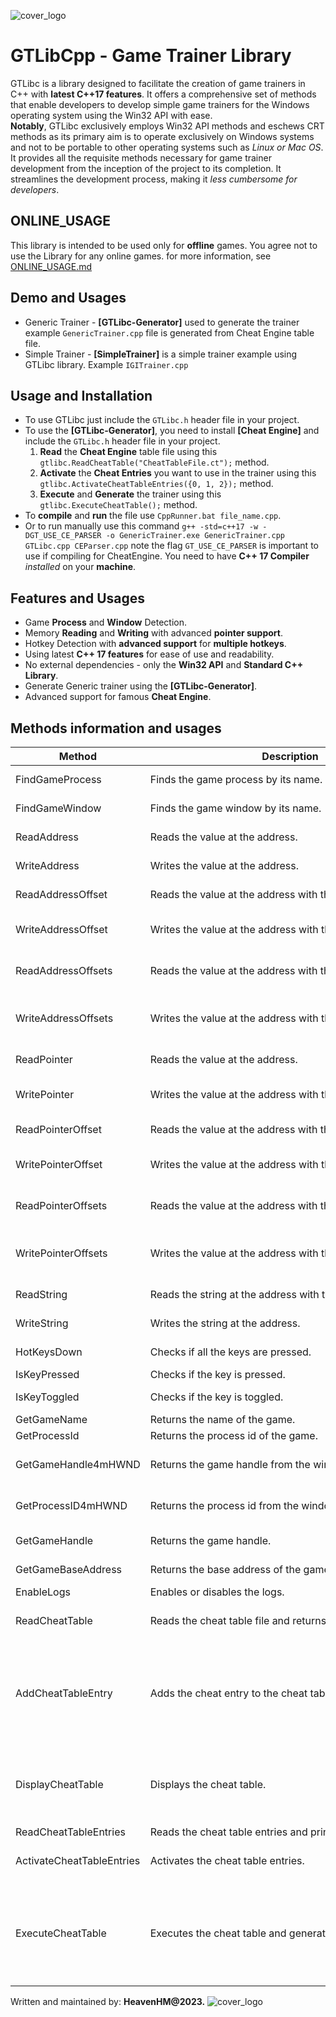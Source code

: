 ![cover_logo](https://github.com/haseeb-heaven/GTLibCpp/blob/master/resources/gtlibc_logo.png?raw=true "")
# GTLibCpp - Game Trainer Library

GTLibc is a library designed to facilitate the creation of game trainers in C++ with **latest C++17 features**.
It offers a comprehensive set of methods that enable developers to develop simple game trainers for the Windows operating system using the Win32 API with ease.</br>
**Notably**, GTLibc exclusively employs Win32 API methods and eschews CRT methods as its primary aim is to operate exclusively on Windows systems and not to be portable to other operating systems such as _Linux or Mac OS_.</br>
It provides all the requisite methods necessary for game trainer development from the inception of the project to its completion.
It streamlines the development process, making it _less cumbersome for developers_.</br>

## ONLINE_USAGE

This library is intended to be used only for **offline** games. You agree not to use the Library for any online games.
for more information, see [ONLINE_USAGE.md](ONLINE_USAGE.md)

## Demo and Usages

- Generic Trainer - **[GTLibc-Generator]** used to generate the trainer example `GenericTrainer.cpp` file is generated from Cheat Engine table file.</br>
- Simple Trainer - **[SimpleTrainer]** is a simple trainer example using GTLibc library. Example `IGITrainer.cpp`</br>

## Usage and Installation

- To use GTLibc just include the `GTLibc.h` header file in your project. </br>
- To use the **[GTLibc-Generator]**, you need to install **[Cheat Engine]** and include the `GTLibc.h` header file in your project.</br>
  1. **Read** the **Cheat Engine** table file using this `gtlibc.ReadCheatTable("CheatTableFile.ct");` method.</br>
  2. **Activate** the **Cheat Entries** you want to use in the trainer using this `gtlibc.ActivateCheatTableEntries({0, 1, 2});` method.</br>
  3. **Execute** and **Generate** the trainer using this `gtlibc.ExecuteCheatTable();` method.</br>
- To **compile** and **run** the file use `CppRunner.bat file_name.cpp`.</br>
- Or to run manually use this command `g++ -std=c++17 -w -DGT_USE_CE_PARSER -o GenericTrainer.exe GenericTrainer.cpp GTLibc.cpp CEParser.cpp` note the flag `GT_USE_CE_PARSER` is important to use if compiling for CheatEngine. You need to have **C++ 17 Compiler** _installed_ on your **machine**.</br>

## Features and Usages

- Game **Process** and **Window** Detection.
- Memory **Reading** and **Writing** with advanced **pointer support**.
- Hotkey Detection with **advanced support** for **multiple hotkeys**.
- Using latest **C++ 17 features** for ease of use and readability.
- No external dependencies - only the **Win32 API** and **Standard C++ Library**.
- Generate Generic trainer using the **[GTLibc-Generator]**.
- Advanced support for famous **Cheat Engine**.

## Methods information and usages

<table>
<thead>
<tr>
<th>Method</th>
<th>Description</th>
<th>Example</th>
<th>Signature</th>
</tr>
</thead>
<tbody>
<tr>
<td>FindGameProcess</td>
<td nowrap="">Finds the game process by its name.</td>
<td>HANDLE handle = FindGameProcess("GameName");</td>
<td>HANDLE FindGameProcess(const std::string &amp;gameName);</td>
</tr>
<tr>
<td>FindGameWindow</td>
<td nowrap="">Finds the game window by its name.</td>
<td>HWND gameWindow = FindGameWindow("GameWindowName");</td>
<td>HWND FindGameWindow(const std::string &amp;windowName);</td>
</tr>
<tr>
<td>ReadAddress</td>
<td nowrap="">Reads the value at the address.</td>
<td>Int value = ReadAddress&lt;int&gt;(0x12345678);</td>
<td>T ReadAddress(DWORD address);</td>
</tr>
<tr>
<td>WriteAddress</td>
<td nowrap="">Writes the value at the address.</td>
<td>Bool result = WriteAddress&lt;int&gt;(0x12345678, 100);</td>
<td>Bool WriteAddress(DWORD address, const T &amp;value);</td>
</tr>
<tr>
<td>ReadAddressOffset</td>
<td nowrap="">Reads the value at the address with the offset.</td>
<td>Int value = ReadAddressOffset&lt;int&gt;(0x12345678, 0x10);</td>
<td>T ReadAddressOffset(DWORD address, const DWORD offset);</td>
</tr>
<tr>
<td>WriteAddressOffset</td>
<td nowrap="">Writes the value at the address with the offset.</td>
<td>Bool result = WriteAddressOffset&lt;int&gt;(0x12345678, 0x10, 100);</td>
<td>Bool WriteAddressOffset(DWORD address, DWORD offset, const T &amp;value);</td>
</tr>
<tr>
<td>ReadAddressOffsets</td>
<td nowrap="">Reads the value at the address with the offsets.</td>
<td>Int value = ReadAddressOffsets&lt;int&gt;(0x12345678, {0x10, 0x20});</td>
<td>T ReadAddressOffsets(DWORD address, const std::vector &amp;offsets);</td>
</tr>
<tr>
<td>WriteAddressOffsets</td>
<td nowrap="">Writes the value at the address with the offsets.</td>
<td>Bool result = WriteAddressOffsets&lt;int&gt;(0x12345678, {0x10, 0x20}, 100);</td>
<td>Bool WriteAddressOffsets(DWORD address, const std::vector &amp;offsets, const T &amp;value);</td>
</tr>
<tr>
<td>ReadPointer</td>
<td nowrap="">Reads the value at the address.</td>
<td>Int value = ReadPointer&lt;int&gt;(0x12345678);</td>
<td>T ReadPointer(DWORD address);</td>
</tr>
<tr>
<td>WritePointer</td>
<td nowrap="">Writes the value at the address with the pointer offset.</td>
<td>Bool result = WritePointer&lt;int&gt;(0x12345678, 0x10, 100);</td>
<td>Bool WritePointer(DWORD address, DWORD pointerOffset, const T &amp;value);</td>
</tr>
<tr>
<td>ReadPointerOffset</td>
<td nowrap="">Reads the value at the address with the pointer offset.</td>
<td>Int value = ReadPointerOffset&lt;int&gt;(0x12345678, 0x10);</td>
<td>T ReadPointerOffset(DWORD address, const DWORD offset);</td>
</tr>
<tr>
<td>WritePointerOffset</td>
<td nowrap="">Writes the value at the address with the pointer and offset.</td>
<td>Bool result = WritePointerOffset&lt;int&gt;(0x12345678, 0x10, 0x20, 100);</td>
<td>Bool WritePointerOffset(DWORD address, DWORD pointerOffset, DWORD offset, const T &amp;value);</td>
</tr>
<tr>
<td>ReadPointerOffsets</td>
<td nowrap="">Reads the value at the address with the pointer offsets.</td>
<td>Int value = ReadPointerOffsets&lt;int&gt;(0x12345678, {0x10, 0x20});</td>
<td>T ReadPointerOffsets(DWORD address, const std::vector &amp;offsets);</td>
</tr>
<tr>
<td>WritePointerOffsets</td>
<td nowrap="">Writes the value at the address with the pointer and offsets.</td>
<td>Bool result = WritePointerOffsets&lt;int&gt;(0x12345678, 0x10, {0x20, 0x30}, 100);</td>
<td>Bool WritePointerOffsets(DWORD address, DWORD pointerOffset, const std::vector &amp;offsets, const T &amp;value);</td>
</tr>
<tr>
<td>ReadString</td>
<td nowrap="">Reads the string at the address with the size.</td>
<td>Std::string value = ReadString(0x12345678, 20);</td>
<td>Std::string ReadString(DWORD address, size_t size);</td>
</tr>
<tr>
<td>WriteString</td>
<td nowrap="">Writes the string at the address.</td>
<td>Bool result = WriteString(0x12345678, "Hello World");</td>
<td>Bool WriteString(DWORD address, const std::string &amp;str);</td>
</tr>
<tr>
<td>HotKeysDown</td>
<td nowrap="">Checks if all the keys are pressed.</td>
<td>Bool isPressed = HotKeysDown({VK_A, VK_B, VK_C});</td>
<td>Bool HotKeysDown(const std::vector &amp;keys);</td>
</tr>
<tr>
<td>IsKeyPressed</td>
<td nowrap="">Checks if the key is pressed.</td>
<td>Bool isPressed = IsKeyPressed(VK_A);</td>
<td>Bool IsKeyPressed(int keycode);</td>
</tr>
<tr>
<td>IsKeyToggled</td>
<td nowrap="">Checks if the key is toggled.</td>
<td>Bool isToggled = IsKeyToggled(VK_CAPITAL);</td>
<td>Bool IsKeyToggled(int keycode);</td>
</tr>
<tr>
<td>GetGameName</td>
<td nowrap="">Returns the name of the game.</td>
<td>Std::string gameName = GetGameName();</td>
<td>Std::string GetGameName();</td>
</tr>
<tr>
<td>GetProcessId</td>
<td nowrap="">Returns the process id of the game.</td>
<td>DWORD processId = GetProcessId();</td>
<td>DWORD GetProcessId();</td>
</tr>
<tr>
<td>GetGameHandle4mHWND</td>
<td nowrap="">Returns the game handle from the window handle.</td>
<td>HANDLE gameHandle = GetGameHandle4mHWND(gameWindow);</td>
<td>HANDLE GetGameHandle4mHWND(HWND hwnd);</td>
</tr>
<tr>
<td>GetProcessID4mHWND</td>
<td nowrap="">Returns the process id from the window handle.</td>
<td>DWORD processId = GetProcessID4mHWND(gameWindow);</td>
<td>DWORD GetProcessID4mHWND(HWND hwnd);</td>
</tr>
<tr>
<td>GetGameHandle</td>
<td nowrap="">Returns the game handle.</td>
<td>HANDLE gameHandle = GetGameHandle();</td>
<td>HANDLE GetGameHandle();</td>
</tr>
<tr>
<td>GetGameBaseAddress</td>
<td nowrap="">Returns the base address of the game.</td>
<td>DWORD baseAddress = GetGameBaseAddress();</td>
<td>DWORD GetGameBaseAddress();</td>
</tr>
<tr>
<td>EnableLogs</td>
<td nowrap="">Enables or disables the logs.</td>
<td>EnableLogs(true);</td>
<td>Void EnableLogs(bool status);</td>
</tr>
<tr>
<td>ReadCheatTable</td>
<td nowrap="">Reads the cheat table file and returns the cheat table.</td>
<td>CheatTable ct = ReadCheatTable("cheatTableFile.ct");</td>
<td>CheatTable ReadCheatTable(const std::string &amp;cheatTableFile, int entries = -1);</td>
</tr>
<tr>
<td>AddCheatTableEntry</td>
<td nowrap="">Adds the cheat entry to the cheat table.</td>
<td>AddCheatTableEntry("Armor", CheatTypes.Integer, 0x07290BC8, {}, {VK_CONTROL, 'M'}, CheatActions.SetValue, "150");</td>
<td>Void AddCheatTableEntry(const std::string &amp;description, const std::string &amp;dataType, const DWORD address, const std::vector &amp;offsets, const std::vector &amp;hotkeys, const std::string &amp;hotkeyAction, const std::string hotkeyValue);</td>
</tr>
<tr>
<td>DisplayCheatTable</td>
<td nowrap="">Displays the cheat table.</td>
<td>DisplayCheatTable();</td>
<td>Void DisplayCheatTable(bool showMenuIndex = true, bool showMenuDescription = true, bool showMenuAction = false, bool showMenuHotkeys = true, bool showMenuValue = false);</td>
</tr>
<tr>
<td>ReadCheatTableEntries</td>
<td nowrap="">Reads the cheat table entries and print their values.</td>
<td>ReadCheatTableEntries();</td>
<td>Void ReadCheatTableEntries();</td>
</tr>
<tr>
<td>ActivateCheatTableEntries</td>
<td nowrap="">Activates the cheat table entries.</td>
<td>ActivateCheatTableEntries({1, 2, 3});</td>
<td>Void ActivateCheatTableEntries(const std::vector &amp;cheatEntryIndex);</td>
</tr>
<tr>
<td>ExecuteCheatTable</td>
<td nowrap="">Executes the cheat table and generate trainer.</td>
<td>ExecuteCheatTable(true, VK_ESCAPE, true, true, false, true);</td>
<td>Void ExecuteCheatTable(bool showTrainerOutput = false, int exitTrainerKey = EXIT_TRAINER_KEY, bool showMenuIndex = true, bool showMenuDescription = true, bool showMenuAction = false, bool showMenuHotkeys = true);</td>
</tr>
</tbody>
</table>

Written and maintained by: **HeavenHM@2023.**
![cover_logo](https://github.com/haseeb-heaven/GTLibCpp/blob/master/resources/heaven_hm.png?raw=true "")

